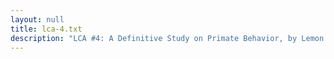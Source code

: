 ```yaml
---
layout: null
title: lca-4.txt
description: "LCA #4: A Definitive Study on Primate Behavior, by Lemon Curry Alliance"
---
```

